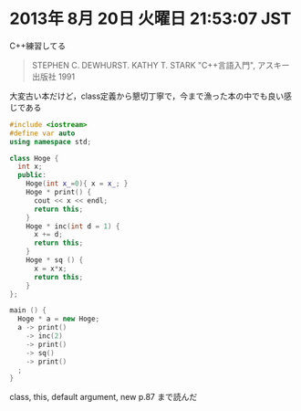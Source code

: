 # 2013年  8月 20日 火曜日 21:53:07 JST

C++練習してる  

> STEPHEN C. DEWHURST. KATHY T. STARK "C++言語入門", アスキー出版社 1991

大変古い本だけど，class定義から懇切丁寧で，今まで漁った本の中でも良い感じである

```cpp
#include <iostream>
#define var auto
using namespace std;

class Hoge {
  int x;
  public:
    Hoge(int x_=0){ x = x_; }
    Hoge * print() {
      cout << x << endl;
      return this;
    }
    Hoge * inc(int d = 1) {
      x += d;
      return this;
    }
    Hoge * sq () {
      x = x*x;
      return this;
    }
};

main () {
  Hoge * a = new Hoge;
  a -> print()
    -> inc(2)
    -> print()
    -> sq()
    -> print()
  ;
}
```

class, this, default argument, new
p.87 まで読んだ

